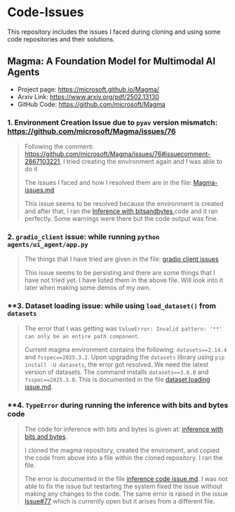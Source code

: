 # Code-Issues
This repository includes the issues I faced during cloning and using some code repositories and their solutions.

## Magma: A Foundation Model for Multimodal AI Agents
- Project page: https://microsoft.github.io/Magma/
- Arxiv Link: https://www.arxiv.org/pdf/2502.13130
- GitHub Code: https://github.com/microsoft/Magma
  
### **1. Environment Creation Issue due to `pyav` version mismatch**: https://github.com/microsoft/Magma/issues/76
  > 
  > Following the comment: https://github.com/microsoft/Magma/issues/76#issuecomment-2867103221, I tried creating the environment again and I was able to do it
  > 
  > The issues I faced and how I resolved them are in the file: [Magma-issues.md](https://github.com/srvmishra/Code-Issues/blob/main/Magma-issues.md)
  >
  > This issue seems to be resolved because the environment is created and after that, I ran the [Inference with bitsandbytes
](https://github.com/microsoft/Magma?tab=readme-ov-file#inference-with-bitsandbytes) code and it ran perfectly. Some warnings were there but the code output was fine. 

 ### **2. `gradio_client` issue**: while running `python agents/ui_agent/app.py`
  >
  > The things that I have tried are given in the file: [gradio client issues](https://github.com/srvmishra/Code-Issues/blob/main/gradio%20client%20issue.md)
  >
  > This issue seems to be persisting and there are some things that I have not tried yet. I have listed them in the above file. Will look into it later when making some demos of my own.
 
 ### **3. Dataset loading issue: while using `load_dataset()` from `datasets`
  > 
  > The error that I was getting was `ValueError: Invalid pattern: '**' can only be an entire path component`.
  >
  > Current magma environment contains the following: `datasets==2.14.4` and `fsspec==2025.3.2`. Upon upgrading the `datasets` library using `pip install -U datasets`, the error got resolved. We need the latest version of datasets. The command installs `datasets==3.6.0` and `fsspec==2025.3.0`. This is documented in the file [dataset loading issue.md](https://github.com/srvmishra/Code-Issues/blob/main/dataset%20loading%20issue.md).

 ### **4. `TypeError` during running the inference with bits and bytes code
  >
  > The code for inference with bits and bytes is given at: [inference with bits and bytes](https://github.com/microsoft/Magma?tab=readme-ov-file#inference-with-bitsandbytes).
  >
  > I cloned the magma repository, created the enviroment, and copied the code from above into a file within the cloned repository. I ran the file.
  >
  > The error is documented in the file [inference code issue.md](https://github.com/srvmishra/Code-Issues/blob/main/inference%20code%20issue.md). I was not able to fix the issue but restarting the system fixed the issue without making any changes to the code. The same error is raised in the issue [Issue#77](https://github.com/microsoft/Magma/issues/77) which is currently open but it arises from a different file.

